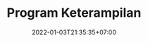 ---
date: 2022-01-03T21:35:35+07:00
title: Program Keterampilan
description: Sumber belajar keterampilan
slug: keterampilan
---